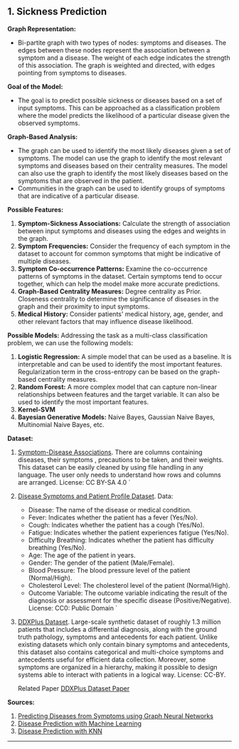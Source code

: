 ## 1. Sickness Prediction


**Graph Representation:**
- Bi-partite graph with two types of nodes: symptoms and diseases. The edges between these nodes represent the association between a symptom and a disease. The weight of each edge indicates the strength of this association. The graph is weighted and directed, with edges pointing from symptoms to diseases.

**Goal of the Model:**
- The goal is to predict possible sickness or diseases based on a set of input symptoms. This can be approached as a classification problem where the model predicts the likelihood of a particular disease given the observed symptoms.

**Graph-Based Analysis:**
- The graph can be used to identify the most likely diseases given a set of symptoms. The model can use the graph to identify the most relevant symptoms and diseases based on their centrality measures. The model can also use the graph to identify the most likely diseases based on the symptoms that are observed in the patient.
- Communities in the graph can be used to identify groups of symptoms that are indicative of a particular disease.

**Possible Features:**
1. **Symptom-Sickness Associations:** Calculate the strength of association between input symptoms and diseases using the edges and weights in the graph. 
2. **Symptom Frequencies:** Consider the frequency of each symptom in the dataset to account for common symptoms that might be indicative of multiple diseases.
3. **Symptom Co-occurrence Patterns:** Examine the co-occurrence patterns of symptoms in the dataset. Certain symptoms tend to occur together, which can help the model make more accurate predictions.
4. **Graph-Based Centrality Measures:** Degree centrality as Prior. Closeness centrality to determine the significance of diseases in the graph and their proximity to input symptoms.
5. **Medical History:** Consider patients' medical history, age, gender, and other relevant factors that may influence disease likelihood.

**Possible Models:**
Addressing the task as a multi-class classification problem, we can use the following models:
1. **Logistic Regression:** A simple model that can be used as a baseline. It is interpretable and can be used to identify the most important features. Regularization term in the cross-entropy can be based on the graph-based centrality measures.
2. **Random Forest:** A more complex model that can capture non-linear relationships between features and the target variable. It can also be used to identify the most important features.
3. **Kernel-SVM**
4. **Bayesian Generative Models:** Naive Bayes, Gaussian Naive Bayes, Multinomial Naive Bayes, etc.

**Dataset:**
1. [Symptom-Disease Associations](https://www.kaggle.com/itachi9604/disease-symptom-description-dataset).
   There are columns containing diseases, their symptoms , precautions to be taken, and their weights.
   This dataset can be easily cleaned by using file handling in any language. The user only needs to understand how rows and columns are arranged. 
   License: CC BY-SA 4.0
`

2. [Disease Symptoms and Patient Profile Dataset](https://www.kaggle.com/datasets/uom190346a/disease-symptoms-and-patient-profile-dataset).
Data:
   - Disease: The name of the disease or medical condition.
   - Fever: Indicates whether the patient has a fever (Yes/No).
   - Cough: Indicates whether the patient has a cough (Yes/No).
   - Fatigue: Indicates whether the patient experiences fatigue (Yes/No).
   - Difficulty Breathing: Indicates whether the patient has difficulty breathing (Yes/No).
   - Age: The age of the patient in years.
   - Gender: The gender of the patient (Male/Female).
   - Blood Pressure: The blood pressure level of the patient (Normal/High).
   - Cholesterol Level: The cholesterol level of the patient (Normal/High).
   - Outcome Variable: The outcome variable indicating the result of the diagnosis or assessment for the specific disease (Positive/Negative).
License: CC0: Public Domain
`

3. [DDXPlus Dataset](https://figshare.com/articles/dataset/DDXPlus_Dataset/20043374).
   Large-scale synthetic dataset of roughly 1.3 million patients that includes a differential diagnosis, along with the ground truth pathology, symptoms and antecedents for each patient. Unlike existing datasets which only contain binary symptoms and antecedents, this dataset also contains categorical and multi-choice symptoms and antecedents useful for efficient data collection. Moreover, some symptoms are organized in a hierarchy, making it possible to design systems able to interact with patients in a logical way. 
   License: CC-BY.

   Related Paper [DDXPlus Dataset Paper](https://arxiv.org/pdf/2205.09148.pdf)

**Sources:**
1. [Predicting Diseases from Symptoms using Graph Neural Networks](https://arxiv.org/pdf/2010.15818.pdf)
2. [Disease Prediction with Machine Learning](https://ieeexplore.ieee.org/document/9753707)
3. [Disease Prediction with KNN](https://papers.ssrn.com/sol3/papers.cfm?abstract_id=3661426)

---


